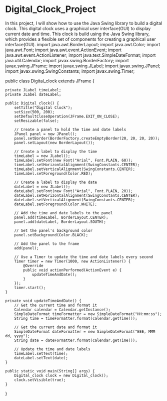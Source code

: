 # Digital_Clock_Project
In this project, I will show how to use the Java Swing library to build a digital clock. This digital clock uses a graphical user interface(GUI) to display current date and time. This clock is build using the Java Swing library, which provides a flexible set of components for creating a graphical user interface(GUI). 
import java.awt.BorderLayout;
import java.awt.Color;
import java.awt.Font;
import java.awt.event.ActionEvent;
import java.awt.event.ActionListener;
import java.text.SimpleDateFormat;
import java.util.Calendar;
import javax.swing.BorderFactory;
import javax.swing.JFrame;
import javax.swing.JLabel;
import javax.swing.JPanel;
import javax.swing.SwingConstants;
import javax.swing.Timer;

public class Digital_clock extends JFrame {

    private JLabel timeLabel;
    private JLabel dateLabel;

    public Digital_clock() {
        setTitle("Digital Clock");
        setSize(500, 200);
        setDefaultCloseOperation(JFrame.EXIT_ON_CLOSE);
        setResizable(false);

        // Create a panel to hold the time and date labels
        JPanel panel = new JPanel();
        panel.setBorder(BorderFactory.createEmptyBorder(20, 20, 20, 20));
        panel.setLayout(new BorderLayout());

        // Create a label to display the time
        timeLabel = new JLabel();
        timeLabel.setFont(new Font("Arial", Font.PLAIN, 60));
        timeLabel.setHorizontalAlignment(SwingConstants.CENTER);
        timeLabel.setVerticalAlignment(SwingConstants.CENTER);
        timeLabel.setForeground(Color.RED);

        // Create a label to display the date
        dateLabel = new JLabel();
        dateLabel.setFont(new Font("Arial", Font.PLAIN, 20));
        dateLabel.setHorizontalAlignment(SwingConstants.CENTER);
        dateLabel.setVerticalAlignment(SwingConstants.CENTER);
        dateLabel.setForeground(Color.WHITE);

        // Add the time and date labels to the panel
        panel.add(timeLabel, BorderLayout.CENTER);
        panel.add(dateLabel, BorderLayout.SOUTH);

        // Set the panel's background color
        panel.setBackground(Color.BLACK);

        // Add the panel to the frame
        add(panel);

        // Use a Timer to update the time and date labels every second
        Timer timer = new Timer(1000, new ActionListener() {
            @Override
            public void actionPerformed(ActionEvent e) {
                updateTimeAndDate();
            }
        });
        timer.start();
    }

    private void updateTimeAndDate() {
        // Get the current time and format it
        Calendar calendar = Calendar.getInstance();
        SimpleDateFormat timeFormatter = new SimpleDateFormat("HH:mm:ss");
        String time = timeFormatter.format(calendar.getTime());

        // Get the current date and format it
        SimpleDateFormat dateFormatter = new SimpleDateFormat("EEE, MMM dd, yyyy");
        String date = dateFormatter.format(calendar.getTime());

        // Update the time and date labels
        timeLabel.setText(time);
        dateLabel.setText(date);
    }

    public static void main(String[] args) {
        Digital_clock clock = new Digital_clock();
        clock.setVisible(true);
    }
}
